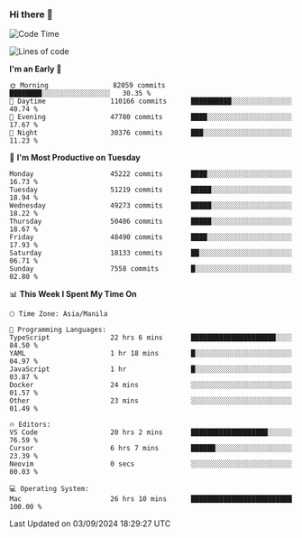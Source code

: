 ### Hi there 👋

<!--START_SECTION:waka-->
![Code Time](http://img.shields.io/badge/Code%20Time-5%2C503%20hrs%2059%20mins-blue)

![Lines of code](https://img.shields.io/badge/From%20Hello%20World%20I%27ve%20Written-119.2%20million%20lines%20of%20code-blue)

**I'm an Early 🐤** 

```text
🌞 Morning                82059 commits       ████████░░░░░░░░░░░░░░░░░   30.35 % 
🌆 Daytime                110166 commits      ██████████░░░░░░░░░░░░░░░   40.74 % 
🌃 Evening                47780 commits       ████░░░░░░░░░░░░░░░░░░░░░   17.67 % 
🌙 Night                  30376 commits       ███░░░░░░░░░░░░░░░░░░░░░░   11.23 % 
```
📅 **I'm Most Productive on Tuesday** 

```text
Monday                   45222 commits       ████░░░░░░░░░░░░░░░░░░░░░   16.73 % 
Tuesday                  51219 commits       █████░░░░░░░░░░░░░░░░░░░░   18.94 % 
Wednesday                49273 commits       █████░░░░░░░░░░░░░░░░░░░░   18.22 % 
Thursday                 50486 commits       █████░░░░░░░░░░░░░░░░░░░░   18.67 % 
Friday                   48490 commits       ████░░░░░░░░░░░░░░░░░░░░░   17.93 % 
Saturday                 18133 commits       ██░░░░░░░░░░░░░░░░░░░░░░░   06.71 % 
Sunday                   7558 commits        █░░░░░░░░░░░░░░░░░░░░░░░░   02.80 % 
```


📊 **This Week I Spent My Time On** 

```text
🕑︎ Time Zone: Asia/Manila

💬 Programming Languages: 
TypeScript               22 hrs 6 mins       █████████████████████░░░░   84.50 % 
YAML                     1 hr 18 mins        █░░░░░░░░░░░░░░░░░░░░░░░░   04.97 % 
JavaScript               1 hr                █░░░░░░░░░░░░░░░░░░░░░░░░   03.87 % 
Docker                   24 mins             ░░░░░░░░░░░░░░░░░░░░░░░░░   01.57 % 
Other                    23 mins             ░░░░░░░░░░░░░░░░░░░░░░░░░   01.49 % 

🔥 Editors: 
VS Code                  20 hrs 2 mins       ███████████████████░░░░░░   76.59 % 
Cursor                   6 hrs 7 mins        ██████░░░░░░░░░░░░░░░░░░░   23.39 % 
Neovim                   0 secs              ░░░░░░░░░░░░░░░░░░░░░░░░░   00.03 % 

💻 Operating System: 
Mac                      26 hrs 10 mins      █████████████████████████   100.00 % 
```


 Last Updated on 03/09/2024 18:29:27 UTC
<!--END_SECTION:waka-->


<!--
**rad182/rad182** is a ✨ _special_ ✨ repository because its `README.md` (this file) appears on your GitHub profile.

Here are some ideas to get you started:

- 🔭 I’m currently working on ...
- 🌱 I’m currently learning ...
- 👯 I’m looking to collaborate on ...
- 🤔 I’m looking for help with ...
- 💬 Ask me about ...
- 📫 How to reach me: ...
- 😄 Pronouns: ...
- ⚡ Fun fact: ...
-->
